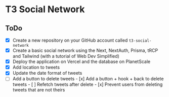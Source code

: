 # T3 Social Network

## ToDo
- [x] Create a new repository on your GitHub account called `t3-social-network`
- [x] Create a basic social network using the Next, NextAuth, Prisma, tRCP and Tailwind (with a tutorial of Web Dev Simplified)
- [x] Deploy the application on Vercel and the database on PlanetScale
- [x] Add location to tweets
- [x] Update the date format of tweets
- [ ] Add a button to delete tweets
        - [x] Add a button + hook + back to delete tweets
        - [ ] Refetch tweets after delete
        - [x] Prevent users from deleting tweets that are not theirs

